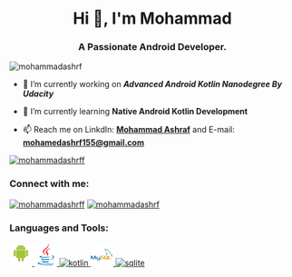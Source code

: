 # <h1 align="center">Hi 👋, I'm Mohammad</h1>
<h3 align="center">A Passionate Android Developer.</h3>
<p align="left"> <img src="https://komarev.com/ghpvc/?username=mohammadashrf&label=Profile%20views&color=0e75b6&style=flat" alt="mohammadashrf" /> </p>


- 🔭 I’m currently working on ***Advanced Android Kotlin Nanodegree By Udacity***

- 🌱 I’m currently learning **Native Android Kotlin Development**

- 📫 Reach me on LinkdIn: **[Mohammad Ashraf](https://linkedin.com/in/mohammadashrf)** and E-mail: **mohamedashrf155@gmail.com**

<p align="left"> <a href="https://twitter.com/mohammadashrff" target="blank"><img src="https://img.shields.io/twitter/follow/mohammadashrff?logo=twitter&style=for-the-badge" alt="mohammadashrff" /></a> </p>

<h3 align="left">Connect with me:</h3>
<p align="left">
<a href="https://twitter.com/mohammadashrff" target="blank"><img align="center" src="https://raw.githubusercontent.com/rahuldkjain/github-profile-readme-generator/master/src/images/icons/Social/twitter.svg" alt="mohammadashrff" height="30" width="40" /></a>
<a href="https://linkedin.com/in/mohammadashrf" target="blank"><img align="center" src="https://raw.githubusercontent.com/rahuldkjain/github-profile-readme-generator/master/src/images/icons/Social/linked-in-alt.svg" alt="mohammadashrf" height="30" width="40" /></a>
</p>

<h3 align="left">Languages and Tools:</h3>
<p align="left"> <a href="https://developer.android.com" target="_blank"> <img src="https://raw.githubusercontent.com/devicons/devicon/master/icons/android/android-original-wordmark.svg" alt="android" width="40" height="40"/> </a> <a href="https://www.java.com" target="_blank"> <img src="https://raw.githubusercontent.com/devicons/devicon/master/icons/java/java-original.svg" alt="java" width="40" height="40"/> </a> <a href="https://kotlinlang.org" target="_blank"> <img src="https://www.vectorlogo.zone/logos/kotlinlang/kotlinlang-icon.svg" alt="kotlin" width="40" height="40"/> </a> <a href="https://www.mysql.com/" target="_blank"> <img src="https://raw.githubusercontent.com/devicons/devicon/master/icons/mysql/mysql-original-wordmark.svg" alt="mysql" width="40" height="40"/> </a> <a href="https://www.sqlite.org/" target="_blank"> <img src="https://www.vectorlogo.zone/logos/sqlite/sqlite-icon.svg" alt="sqlite" width="40" height="40"/> </a> </p>

